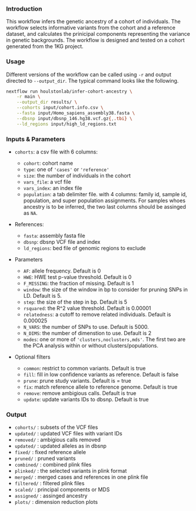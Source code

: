 ### Introduction

This workflow infers the genetic ancestry of a cohort of individuals. 
The workflow selects informative variants from the cohort and a reference 
dataset, and calculates the prinicipal components representing the variance in
genetic backgrounds. The workflow is designed and tested on a cohort generated 
from the 1KG project.

### Usage

Different versions of the workflow can be called using `-r` and output directed
to `--output_dir`. The typical command looks like the following. 

```bash
nextflow run houlstonlab/infer-cohort-ancestry \
    -r main \
    --output_dir results/ \
    --cohorts input/cohort.info.csv \
    --fasta input/Homo_sapiens_assembly38.fasta \
    --dbsnp input/dbsnp_146.hg38.vcf.gz{,.tbi} \
    --ld_regions input/high_ld_regions.txt
```

### Inputs & Parameters

- `cohorts`: a csv file with 6 columns: 
    - `cohort`: cohort name
    - `type`: one of `'cases'` or `'reference'`
    - `size`: the number of individuals in the cohort
    - `vars_file`: a vcf file
    - `vars_index`: an index file
    - `population`: a tab delimiter file. with 4 columns: family id, sample id,
    population, and super population assignments. For samples whoes ancestry is
    to be inferred, the two last columns should be assinged as `NA`.

- References:
    - `fasta`: assembly fasta file
    - `dbsnp`: dbsnp VCF file and index
    - `ld_regions`: bed file of genomic regions to exclude

- Parameters
    - `AF`: allele frequency. Default is 0
    - `HWE`: HWE test p-value threshold. Default is 0
    - `F_MISSING`: the fraction of missing. Default is 1
    - `window`: the size of the window in bp to consider for pruning SNPs in LD.
    Default is 5. 
    - `step`: the size of the step in bp. Default is 5 
    - `rsquared`: the R^2 value threshold. Default is 0.00001
    - `relatedness`: a cutoff to remove related individuals. Default is 0.000025
    - `N_VARS`: the number of SNPs to use. Default is 5000.
    - `N_DIMS`: the number of dimenstion to use. Default is 2
    - `modes`: one or more of `'clusters,noclusters,mds'`. The first two are the
    PCA analysis within or without clusters/populations.

- Optional filters
    - `common`: restrict to common variants. Default is true
    - `fill`: fill in low confidence variants as reference. Default is false
    - `prune`: prune study variants. Default is = true
    - `fix`: match reference allele to reference genome. Default is true
    - `remove`: remove ambigious calls. Default is true
    - `update`: update variants IDs to dbsnp. Default is true

### Output

- `cohorts/`  : subsets of the VCF files
- `updated/`  : updated VCF files with variant IDs
- `removed/`  : ambigious calls removed 
- `updated/`  : updated alleles as in dbsnp
- `fixed/`    : fixed reference allele
- `pruned/`   : pruned variants
- `combined/` : combined plink files
- `plinked/`  : the selected variants in plink format
- `merged/`   : merged cases and references in one plink file
- `filtered/` : filtered plink files
- `scaled/`   : principal components or MDS
- `assigned/` : assinged ancestry
- `plots/`    : dimension reduction plots
